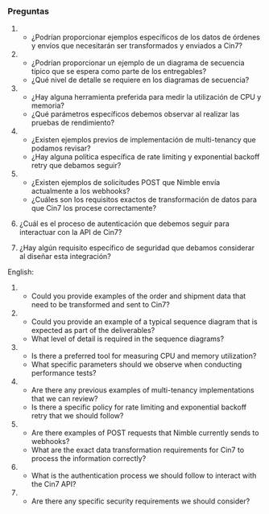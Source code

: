 ### Preguntas
1. - ¿Podrían proporcionar ejemplos específicos de los datos de órdenes y envíos que necesitarán ser transformados y enviados a Cin7?

2. - ¿Podrían proporcionar un ejemplo de un diagrama de secuencia típico que se espera como parte de los entregables?
   - ¿Qué nivel de detalle se requiere en los diagramas de secuencia?

3. - ¿Hay alguna herramienta preferida para medir la utilización de CPU y memoria?
   - ¿Qué parámetros específicos debemos observar al realizar las pruebas de rendimiento?

4. - ¿Existen ejemplos previos de implementación de multi-tenancy que podamos revisar?
   - ¿Hay alguna política específica de rate limiting y exponential backoff retry que debamos seguir?

5. - ¿Existen ejemplos de solicitudes POST que Nimble envía actualmente a los webhooks?
   - ¿Cuáles son los requisitos exactos de transformación de datos para que Cin7 los procese correctamente?

6. ¿Cuál es el proceso de autenticación que debemos seguir para interactuar con la API de Cin7?

7. ¿Hay algún requisito específico de seguridad que debamos considerar al diseñar esta integración?


English:

1. - Could you provide examples of the order and shipment data that need to be transformed and sent to Cin7?

2. - Could you provide an example of a typical sequence diagram that is expected as part of the deliverables?
   - What level of detail is required in the sequence diagrams?

3. - Is there a preferred tool for measuring CPU and memory utilization?
   - What specific parameters should we observe when conducting performance tests?

4. - Are there any previous examples of multi-tenancy implementations that we can review?
   - Is there a specific policy for rate limiting and exponential backoff retry that we should follow?

5. - Are there examples of POST requests that Nimble currently sends to webhooks?
   - What are the exact data transformation requirements for Cin7 to process the information correctly?

6. - What is the authentication process we should follow to interact with the Cin7 API?

7. - Are there any specific security requirements we should consider?